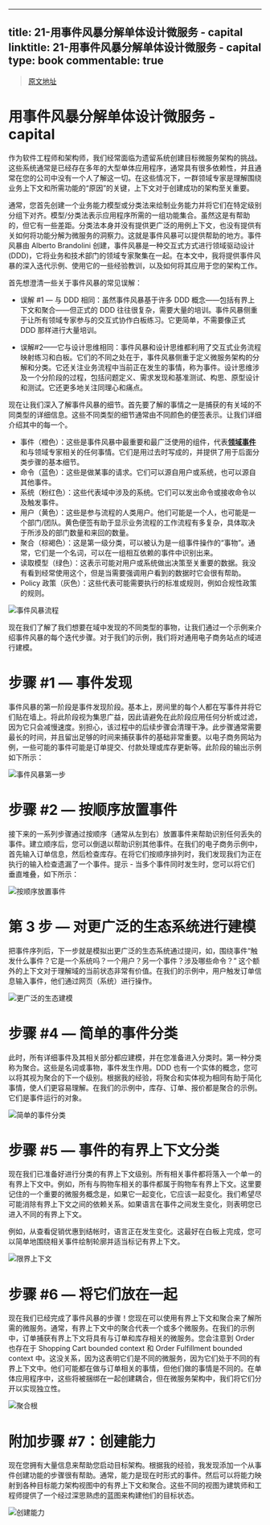 
---
title: 21-用事件风暴分解单体设计微服务 - capital
linktitle: 21-用事件风暴分解单体设计微服务 - capital
type: book
commentable: true
---

> [原文地址](https://www.jdon.com/56731.html)

# 用事件风暴分解单体设计微服务 - capital

作为软件工程师和架构师，我们经常面临为遗留系统创建目标微服务架构的挑战。这些系统通常是已经存在多年的大型单体应用程序，通常具有很多依赖性，并且通常在您的公司中没有一个人了解这一切。在这些情况下，一群领域专家是理解围绕业务上下文和所需功能的“原因”的关键，上下文对于创建成功的架构至关重要。

通常，您首先创建一个业务能力模型或分类法来绘制业务能力并将它们在特定级别分组下对齐。模型/分类法表示应用程序所需的一组功能集合。虽然这是有帮助的，但它有一些差距。分类法本身并没有提供更广泛的用例上下文，也没有提供有关如何将功能分解为微服务的洞察力。这就是事件风暴可以提供帮助的地方。事件风暴由 Alberto Brandolini 创建，事件风暴是一种交互式方式进行领域驱动设计(DDD)，它将业务和技术部门的领域专家聚集在一起。在本文中，我将提供事件风暴的深入迭代示例、使用它的一些经验教训，以及如何将其应用于您的架构工作。

首先想澄清一些关于事件风暴的常见误解：

- 误解 #1 — 与 DDD 相同：虽然事件风暴基于许多 DDD 概念——包括有界上下文和聚合——但正式的 DDD 往往很复杂，需要大量的培训。事件风暴侧重于让所有领域专家参与的交互式协作白板练习。它更简单，不需要像正式 DDD 那样进行大量培训。

- 误解#2——它与设计思维相同：事件风暴和设计思维都利用了交互式业务流程映射练习和白板。它们的不同之处在于，事件风暴侧重于定义微服务架构的分解和分类。它还关注业务流程中当前正在发生的事情，称为事件。设计思维涉及一个分阶段的过程，包括问题定义、需求发现和基准测试、构思、原型设计和测试。它还更多地关注同理心和痛点。

现在让我们深入了解事件风暴的细节。首先要了解的事情之一是捕获的有关域的不同类型的详细信息。这些不同类型的细节通常由不同颜色的便签表示。让我们详细介绍其中的每一个。

- 事件（橙色）：这些是事件风暴中最重要和最广泛使用的组件，代表[**领域事件**](https://www.jdon.com/tag-20395/)和与领域专家相关的任何事情。它们是用过去时写成的，并提供了用于后面分类步骤的基本细节。
- 命令（蓝色）：这些是做某事的请求。它们可以源自用户或系统，也可以源自其他事件。
- 系统（粉红色）：这些代表域中涉及的系统。它们可以发出命令或接收命令以及触发事件。
- 用户（黄色）：这些是参与流程的人类用户。他们可能是一个人，也可能是一个部门/团队。黄色便签有助于显示业务流程的工作流程有多复杂，具体取决于所涉及的部门数量和来回的数量。
- 聚合（棕褐色）：这是第一级分类，可以被认为是一组事件操作的“事物”。通常，它们是一个名词，可以在一组相互依赖的事件中识别出来。
- 读取模型（绿色）：这表示可能对用户或系统做出决策至关重要的数据。我没有看到经常使用这个，但是当需要强调用户看到的数据时它会很有帮助。
- Policy 政策（灰色）：这些代表可能需要执行的标准或规则，例如合规性政策的规则。

![事件风暴流程](https://assets.ng-tech.icu/item/20230409214851.png)

现在我们了解了我们想要在域中发现的不同类型的事物，让我们通过一个示例来介绍事件风暴的每个迭代步骤。对于我们的示例，我们将对通用电子商务站点的域进行建模。

# 步骤 #1 — 事件发现

事件风暴的第一阶段是事件发现阶段。基本上，房间里的每个人都在写事件并将它们贴在墙上。将此阶段视为集思广益，因此请避免在此阶段应用任何分析或过滤，因为它只会减慢速度。别担心，该过程中的后续步骤会清理干净。此步骤通常需要最长的时间，并且留出足够的时间来捕获事件的基础非常重要。以电子商务网站为例，一些可能的事件可能是订单提交、付款处理或库存更新等。此阶段的输出示例如下所示：

![事件风暴第一步](https://assets.ng-tech.icu/item/20230409215824.png)

# 步骤 #2 — 按顺序放置事件

接下来的一系列步骤通过按顺序（通常从左到右）放置事件来帮助识别任何丢失的事件。建立顺序后，您可以倒退以帮助识别其他事件。在我们的电子商务示例中，首先输入订单信息，然后检查库存。在将它们按顺序排列时，我们发现我们为正在执行的输入检查遗漏了一个事件。提示 - 当多个事件同时发生时，您可以将它们垂直堆叠，如下所示：

![按顺序放置事件](https://assets.ng-tech.icu/item/20230409220051.png)

# 第 3 步 — 对更广泛的生态系统进行建模

把事件序列后，下一步就是模拟出更广泛的生态系统通过提问，如，围绕事件“触发什么事件？它是一个系统吗？一个用户？另一个事件？涉及哪些命令？” 这个额外的上下文对于理解域的当前状态非常有价值。在我们的示例中，用户触发订单信息输入事件，他们通过网页（系统）进行操作。

![更广泛的生态建模](https://assets.ng-tech.icu/item/20230409220248.png)

# 步骤 #4 — 简单的事件分类

此时，所有详细事件及其相关部分都应建模，并在您准备进入分类时。第一种分类称为聚合。这些是名词或事物，事件发生作用。DDD 也有一个实体的概念，您可以将其视为聚合的下一个级别。根据我的经验，将聚合和实体视为相同有助于简化事情，使人们更容易理解。在我们的示例中，库存、订单、报价都是聚合的示例。它们是事件运行的对象。

![简单的事件分类](https://assets.ng-tech.icu/item/20230409220343.png)

# 步骤 #5 — 事件的有界上下文分类

现在我们已准备好进行分类的有界上下文级别。所有相关事件都将落入一个单一的有界上下文中。例如，所有与购物车相关的事件都属于购物车有界上下文。这里要记住的一个重要的微服务概念是，如果它一起变化，它应该一起变化。我们希望尽可能消除有界上下文之间的依赖关系。如果语言在事件之间发生变化，则表明您已进入不同的有界上下文。

例如，从查看促销优惠到结帐时，语言正在发生变化。这最好在白板上完成，您可以简单地围绕相关事件绘制轮廓并适当标记有界上下文。

![限界上下文](https://assets.ng-tech.icu/item/20230409220537.png)

# 步骤 #6 — 将它们放在一起

现在我们已经完成了事件风暴的步骤！您现在可以使用有界上下文和聚合来了解所需的微服务。通常，有界上下文中的聚合代表一个或多个微服务。在我们的示例中，订单捕获有界上下文将具有与订单和库存相关的微服务。您会注意到 Order 也存在于 Shopping Cart bounded context 和 Order Fulfillment bounded context 中。这没关系，因为这表明它们是不同的微服务，因为它们处于不同的有界上下文中。他们可能都在做与订单相关的事情，但他们做的事情是不同的。在单体应用程序中，这些将被捆绑在一起创建耦合，但在微服务架构中，我们将它们分开以实现独立性。

![聚合根](https://assets.ng-tech.icu/item/20230409220608.png)

# 附加步骤 #7：创建能力

现在您拥有大量信息来帮助您启动目标架构。根据我的经验，我发现添加一个从事件创建功能的步骤很有帮助。通常，能力是现在时形式的事件。然后可以将能力映射到各种目标能力架构视图中的有界上下文和聚合。这些不同的视图为建筑师和工程师提供了一个经过深思熟虑的蓝图来构建他们的目标状态。

![创建能力](https://assets.ng-tech.icu/item/20230409224718.png)

    